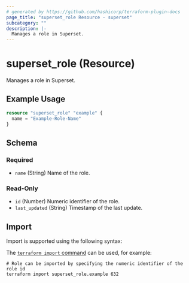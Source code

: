 ```yaml
---
# generated by https://github.com/hashicorp/terraform-plugin-docs
page_title: "superset_role Resource - superset"
subcategory: ""
description: |-
  Manages a role in Superset.
---
```


# superset_role (Resource)

Manages a role in Superset.

## Example Usage

```terraform
resource "superset_role" "example" {
  name = "Example-Role-Name"
}
```

<!-- schema generated by tfplugindocs -->
## Schema

### Required

- `name` (String) Name of the role.

### Read-Only

- `id` (Number) Numeric identifier of the role.
- `last_updated` (String) Timestamp of the last update.

## Import

Import is supported using the following syntax:

The [`terraform import` command](https://developer.hashicorp.com/terraform/cli/commands/import) can be used, for example:

```shell
# Role can be imported by specifying the numeric identifier of the role id
terraform import superset_role.example 632
```
